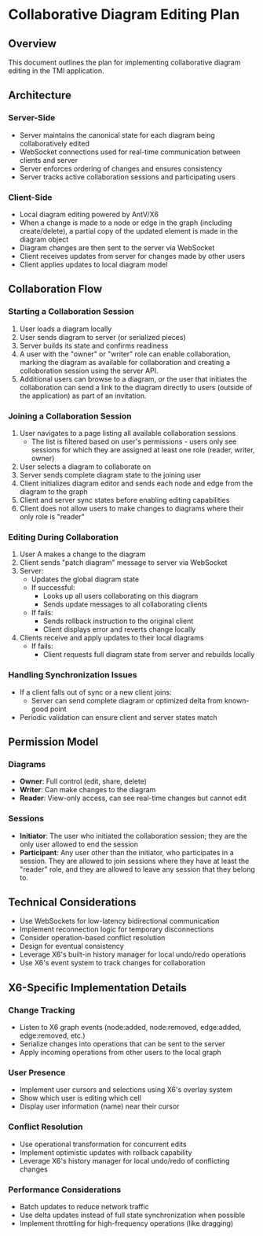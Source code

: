 # Collaborative Diagram Editing Plan

## Overview

This document outlines the plan for implementing collaborative diagram editing in the TMI application.

## Architecture

### Server-Side

- Server maintains the canonical state for each diagram being collaboratively edited
- WebSocket connections used for real-time communication between clients and server
- Server enforces ordering of changes and ensures consistency
- Server tracks active collaboration sessions and participating users

### Client-Side

- Local diagram editing powered by AntV/X6
- When a change is made to a node or edge in the graph (including create/delete), a partial copy of the updated element is made in the diagram object
- Diagram changes are then sent to the server via WebSocket
- Client receives updates from server for changes made by other users
- Client applies updates to local diagram model

## Collaboration Flow

### Starting a Collaboration Session

1. User loads a diagram locally
2. User sends diagram to server (or serialized pieces)
3. Server builds its state and confirms readiness
4. A user with the "owner" or "writer" role can enable collaboration, marking the diagram as available for collaboration and creating a colloboration session using the server API.
5. Additional users can browse to a diagram, or the user that initiates the collaboration can send a link to the diagram directly to users (outside of the application) as part of an invitation.

### Joining a Collaboration Session

1. User navigates to a page listing all available collaboration sessions
   - The list is filtered based on user's permissions - users only see sessions for which they are assigned at least one role (reader, writer, owner)
2. User selects a diagram to collaborate on
3. Server sends complete diagram state to the joining user
4. Client initializes diagram editor and sends each node and edge from the diagram to the graph
5. Client and server sync states before enabling editing capabilities
6. Client does not allow users to make changes to diagrams where their only role is "reader"

### Editing During Collaboration

1. User A makes a change to the diagram
2. Client sends "patch diagram" message to server via WebSocket
3. Server:
   - Updates the global diagram state
   - If successful:
     - Looks up all users collaborating on this diagram
     - Sends update messages to all collaborating clients
   - If fails:
     - Sends rollback instruction to the original client
     - Client displays error and reverts change locally
4. Clients receive and apply updates to their local diagrams
   - If fails:
     - Client requests full diagram state from server and rebuilds locally

### Handling Synchronization Issues

- If a client falls out of sync or a new client joins:
  - Server can send complete diagram or optimized delta from known-good point
- Periodic validation can ensure client and server states match

## Permission Model

### Diagrams

- **Owner**: Full control (edit, share, delete)
- **Writer**: Can make changes to the diagram
- **Reader**: View-only access, can see real-time changes but cannot edit

### Sessions

- **Initiator**: The user who initiated the collaboration session; they are the only user allowed to end the session
- **Participant**: Any user other than the initiator, who participates in a session. They are allowed to join sessions where they have at least the "reader" role, and they are allowed to leave any session that they belong to.

## Technical Considerations

- Use WebSockets for low-latency bidirectional communication
- Implement reconnection logic for temporary disconnections
- Consider operation-based conflict resolution
- Design for eventual consistency
- Leverage X6's built-in history manager for local undo/redo operations
- Use X6's event system to track changes for collaboration

## X6-Specific Implementation Details

### Change Tracking

- Listen to X6 graph events (node:added, node:removed, edge:added, edge:removed, etc.)
- Serialize changes into operations that can be sent to the server
- Apply incoming operations from other users to the local graph

### User Presence

- Implement user cursors and selections using X6's overlay system
- Show which user is editing which cell
- Display user information (name) near their cursor

### Conflict Resolution

- Use operational transformation for concurrent edits
- Implement optimistic updates with rollback capability
- Leverage X6's history manager for local undo/redo of conflicting changes

### Performance Considerations

- Batch updates to reduce network traffic
- Use delta updates instead of full state synchronization when possible
- Implement throttling for high-frequency operations (like dragging)
